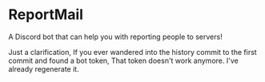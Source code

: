 # ReportMail
A Discord bot that can help you with reporting people to servers!

Just a clarification, If you ever wandered into the history commit to the first commit and found a bot token, That token doesn't work anymore. I've already regenerate it.
